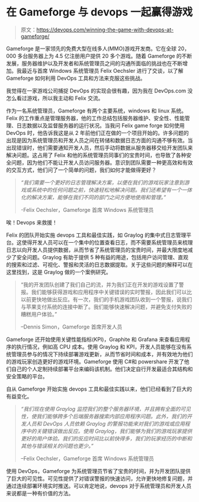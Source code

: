 # 在 Gameforge 与 devops 一起赢得游戏

> 原文：<https://devops.com/winning-the-game-with-devops-at-gameforge/>

Gameforge 是一家领先的免费大型在线多人(MMO)游戏开发商。它在全球 20，000 多台服务器上为 4.5 亿注册用户提供 20 多个游戏。随着 Gameforge 的不断发展，服务器维护以及开发者和系统管理员之间的沟通所面临的挑战也在不断增加。我最近与首席 Windows 系统管理员 Felix Oechsler 进行了交谈，以了解 Gameforge 如何利用 DevOps 工具和方法来克服这些挑战。

我觉得在一家游戏公司捕捉 DevOps 的实现会很有趣，因为我在 DevOps.com 没怎么看过游戏，所以我主动和 Felix 交流。

作为一名系统管理员，Gameforge 有两个主要系统，windows 和 linux 系统。Felix 的工作重点是管理服务器，他的工作总结包括服务器维护、安全性、性能管理、日志数据以及监督服务器的运行状况。当我问 Felix game forge 如何使用 DevOps 时，他告诉我这是从 2 年前他们正在做的一个项目开始的。许多问题的出现是因为系统管理员和开发人员之间在转储和数据日志方面的沟通不够有效。当出现错误时，他们需要通知开发人员，然后手动将数据从服务器移交给开发团队来解决问题。这占用了 Felix 和他的系统管理员同事们的宝贵时间，也导致了各种安全问题，因为他们不能让开发人员访问服务器。意识到团队需要一种更高效和有效的交互方式，他们问了一个简单的问题，我们如何才能做得更好？

> *“我们需要一个更好的日志管理解决方案，以便在我们的游戏玩家注意到游戏或系统中的任何问题之前，快速轻松地解决问题。我们还希望有一个一体化的解决方案，能够在我们不同的部门之间方便地使用和管理。”*
> 
> -Felix Oechsler，Gameforge 首席 Windows 系统管理员

唉！Devops 来救援！

Felix 的团队开始实施 devops 工具和最佳实践，如 Graylog 的集中式日志管理平台。这使得开发人员可以在一个集中的位置查看日志，而不需要系统管理员来梳理日志以向开发人员提供数据，从而节省了系统管理员的宝贵时间，并最大限度地减少了安全问题。Graylog 有助于提供 5 种有益的用途，包括用户访问管理、直观的搜索和过滤、可视化、警报和灵活的日志数据提取。关于这些问题的解释可以在这里找到，这是 Graylog 做的一个案例研究。

> “我的开发团队创建了我们自己的流，并为我们正在开发的游戏设置了警报。我们能够获得游戏和应用程序中关键错误的实时警报，因此我们可以比以前更快地做出反应。有一次，我们的手机游戏团队收到一个警报，说我们与苹果支付系统的连接中断了。我们能够快速解决问题，并避免支付失败的糟糕用户体验。”
> 
> –Dennis Simon，Gameforge 首席开发人员

Gameforge 还开始使用关键性能指标(KPI)，Graphite 和 Grafana 来查看应用程序的执行情况，例如高 CPU 成本。使用 Graylog 和 KPI，开发人员能够在没有系统管理员参与的情况下持续部署游戏更新，从而节省时间和成本，并有效地为他们的游戏玩家创造更好的游戏环境。Gameforge 使用 C#和 powershare 开发了他们自己的个人定制持续部署平台来编码该机制。他们决定自行开发最适合其结构和安全策略的平台。

自从 Gameforge 开始实施 devops 工具和最佳实践以来，他们已经看到了巨大的有益变化。

> *“我们现在使用 Graylog 监控我们的整个服务器环境，并且拥有全面的可见性，使我们能够跨多个后端服务器搜索内部应用程序问题。此外，我们的开发人员和 DevOps 人员依赖 Graylog 的警报功能来对我们的游戏或应用程序中的关键错误做出反应。使用 Graylog，我们能够为我们的游戏玩家提供更好的用户体验。我们的反应时间比以前快得多，我们的玩家经历的中断和其他与错误相关的问题也更少。”*
> 
> –Felix Oechsler，Gameforge 首席 Windows 系统管理员

使用 DevOps，Gameforge 为系统管理员节省了宝贵的时间，并为开发团队提供了巨大的可见性。可见性提供了对错误警报的快速访问，允许更快地修复问题，并通过连续部署环境实时推送。可以肯定地说，devops 对于系统管理员和开发人员来说都是一种有价值的方法。